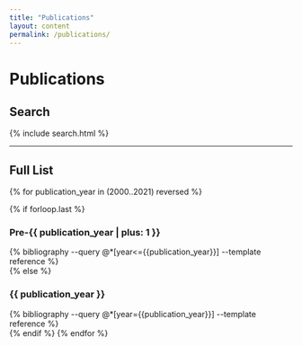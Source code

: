 ```yaml
---
title: "Publications"
layout: content
permalink: /publications/
---
```


<!-- Code for publication searching !-->
<script>
    // Publication search values

    // Array of publications
    var publications = [];
    // State of publication IDs (loaded or not loaded)
    var publicationsLoaded = false;
</script>

# Publications

## Search

{% include search.html %}

<hr>

## Full List

{% for publication_year in (2000..2021) reversed %}

{% if forloop.last %}

<h3 id="previous">Pre-{{ publication_year | plus: 1 }}</h3>
<div class="container-fluid">
{% bibliography --query @*[year<={{publication_year}}] --template reference %}
</div>
{% else %}
<h3 id="year-{{ publication_year }}">{{ publication_year }}</h3>
<div class="container-fluid">
{% bibliography --query @*[year={{publication_year}}] --template reference %}
</div>
{% endif %}
{% endfor %}
<div id="full-empty" class="container-fluid p-0" style="display: none">
<h3 class="text-muted">No publications</h3>
</div>

<!-- Code for publication searching !-->
<!-- Relies on variables declared in `search.html` !-->
<script>
  // Removes DOI from reference (if enabled)

  const removeDoi = false;

  if (removeDoi) {
    for (var i = 0; i < publications.length; i++) {
      var reference = $('#' + (publications[i] || '')).children();
      for (var j = 0; j < reference.length; j++)
        reference[j].innerHTML = reference[j].innerHTML.replace(/(https?:\/\/)?doi.org\S+/gim, '');
    }
  }

  // Set publication status as loaded
  publicationsLoaded = true;

  // Enable search bar
  $('#searchBar').show();
</script>

